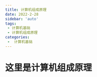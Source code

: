 ```yaml
---
title: 计算机组成原理
date: 2022-2-28
sidebar: 'auto'
tags:
 - 计算机基础
 - 计算机组成原理
categories:
 -  计算机基础
---
```


# 这里是计算机组成原理